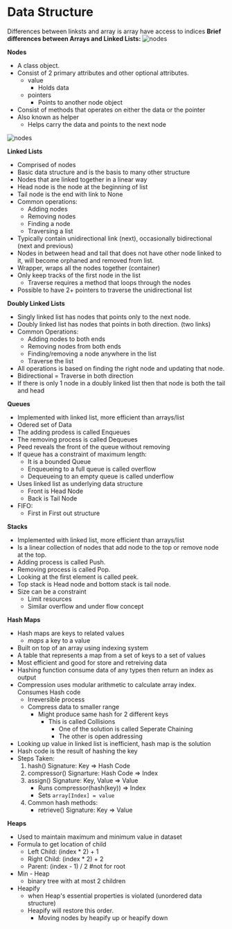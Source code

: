 # Data Structure  
 
Differences between linksts and array is array have access to indices
**Brief differences between Arrays and Linked Lists:**
![nodes](https://raw.githubusercontent.com/khongminhtn/software-engineering-studies/main/codecamp/image/algorithm.png)

**Nodes**  
- A class object.
- Consist of 2 primary attributes and other optional attributes.
    - value
        - Holds data
    - pointers
        - Points to another node object
- Consist of methods that operates on either the data or the pointer
- Also known as helper
    - Helps carry the data and points to the next node
 
![nodes](https://raw.githubusercontent.com/khongminhtn/software-engineering-studies/main/codecamp/image/nodes.png)
 
**Linked Lists**
- Comprised of nodes
- Basic data structure and is the basis to many other structure
- Nodes that are linked together in a linear way
- Head node is the node at the beginning of list
- Tail node is the end with link to None
- Common operations:
    - Adding nodes
    - Removing nodes
    - Finding a node
    - Traversing a list
- Typically contain unidirectional link (next), occasionally bidirectional (next and previous)
- Nodes in between head and tail that does not have other node linked to it, will become orphaned and removed from list.
- Wrapper, wraps all the nodes together (container)
- Only keep tracks of the first node in the list
    - Traverse requires a method that loops through the nodes
- Possible to have 2+ pointers to traverse the unidirectional list

 
**Doubly Linked Lists**
- Singly linked list has nodes that points only to the next node.
- Doubly linked list has nodes that points in both direction. (two links)
- Common Operations:
    - Adding nodes to both ends
    - Removing nodes from both ends
    - Finding/removing a node anywhere in the list
    - Traverse the list
- All operations is based on finding the right node and updating that node.
- Bidirectional = Traverse in both direction
- If there is only 1 node in a doubly linked list then that node is both the tail and head

 
**Queues**  
-  Implemented with linked list, more efficient than arrays/list
-  Odered set of Data
-  The adding prodess is called Enqueues
-  The removing process is called Dequeues
-  Peed reveals the front of the queue without removing
-  If queue has a constraint of maximum length:
    - It is a bounded Queue
    - Enqueueing to a full queue is called overflow
    - Dequeueing to an empty queue is called underflow
-  Uses linked list as underlying data structure
    - Front is Head Node
    - Back is Tail Node
-  FIFO:
    - First in First out structure
 
**Stacks**  
- Implemented with linked list, more efficient than arrays/list
- Is a linear collection of nodes that add node to the top or remove node at the top.
- Adding process is called Push.
- Removing process is called Pop.
- Looking at the first element is called peek.
- Top stack is Head node and bottom stack is tail node.
- Size can be a constraint
    - Limit resources
    - Similar overflow and under flow concept
 
 
**Hash Maps**  
- Hash maps are keys to related values
    - *maps* a key to a value
- Built on top of an array using indexing system
- A table that represents a map from a set of keys to a set of values
- Most efficient and good for store and retreiving data
- Hashing function consume data of any types then return an index as output
- Compression uses modular arithmetic to calculate array index. Consumes Hash code
    - Irreversible process
    - Compress data to smaller range
        - Might produce same hash for 2 different keys
            - This is called Collisions
                - One of the solution is called Seperate Chaining
                - The other is open addressing
- Looking up value in linked list is inefficient, hash map is the solution
- Hash code is the result of hashing the key
- Steps Taken:
    1. hash() Signature: Key => Hash Code
    2. compressor() Signarture: Hash Code => Index
    3. assign() Signature: Key, Value => Value
        - Runs compressor(hash(key)) => Index
        - Sets ```array[Index] = value``` 
    4. Common hash methods:
        - retrieve() Signature: Key => Value

**Heaps**  
- Used to maintain maximum and minimum value in dataset
- Formula to get location of child
    - Left Child: (index * 2) + 1
    - Right Child: (index * 2) + 2
    - Parent: (index - 1) / 2 #not for root
- Min - Heap
    - binary tree with at most 2 children
- Heapify
    - when Heap's essential properties is violated (unordered data structure)
    - Heapify will restore this order.
        - Moving nodes by heapify up or heapify down